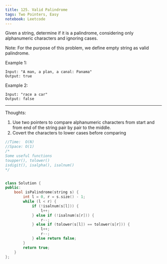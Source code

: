 ```yaml
---
title: 125. Valid Palindrome
tags: Two Pointers, Easy
notebook: Leetcode
---
```


Given a string, determine if it is a palindrome, considering only alphanumeric characters and ignoring cases.

Note: For the purpose of this problem, we define empty string as valid palindrome.

Example 1:
```
Input: "A man, a plan, a canal: Panama"
Output: true
```
Example 2:
```
Input: "race a car"
Output: false
```

----------
Thoughts:
1. Use two pointers to compare alphanumeric characters from start and from end of the string pair by pair to the middle.
2. Covert the characters to lower cases before comparing

```c++
//Time:  O(N)
//Space: O(1)
/*
Some useful functions
toupper(), tolower()
isdigit(), isalpha(), isalnum()
*/ 


class Solution {
public:
    bool isPalindrome(string s) {
        int l = 0, r = s.size() - 1;
        while (l < r) {
            if (!isalnum(s[l])) {
                l++;
            } else if (!isalnum(s[r])) {
                r--;
            } else if (tolower(s[l]) == tolower(s[r])) {
                l++;
                r--;
            } else return false;
        }
        return true;
    }
};
```